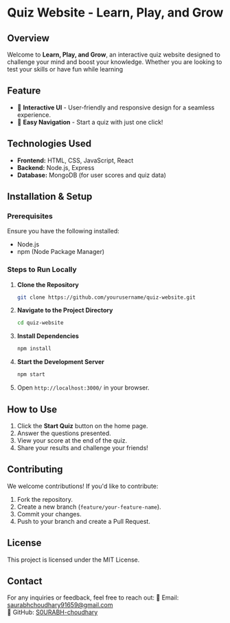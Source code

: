 # Quiz Website - Learn, Play, and Grow

## Overview

Welcome to **Learn, Play, and Grow**, an interactive quiz website designed to challenge your mind and boost your knowledge. Whether you are looking to test your skills or have fun while learning

## Feature

- 🎯 **Interactive UI** - User-friendly and responsive design for a seamless experience.
- 🚀 **Easy Navigation** - Start a quiz with just one click!

## Technologies Used

- **Frontend:** HTML, CSS, JavaScript, React
- **Backend:** Node.js, Express
- **Database:** MongoDB (for user scores and quiz data)

## Installation & Setup

### Prerequisites

Ensure you have the following installed:

- Node.js
- npm (Node Package Manager)

### Steps to Run Locally

1. **Clone the Repository**
   ```sh
   git clone https://github.com/yourusername/quiz-website.git
   ```
2. **Navigate to the Project Directory**
   ```sh
   cd quiz-website
   ```
3. **Install Dependencies**
   ```sh
   npm install
   ```
4. **Start the Development Server**
   ```sh
   npm start
   ```
5. Open `http://localhost:3000/` in your browser.

## How to Use

1. Click the **Start Quiz** button on the home page.
2. Answer the questions presented.
3. View your score at the end of the quiz.
4. Share your results and challenge your friends!

## Contributing

We welcome contributions! If you'd like to contribute:

1. Fork the repository.
2. Create a new branch (`feature/your-feature-name`).
3. Commit your changes.
4. Push to your branch and create a Pull Request.

## License

This project is licensed under the MIT License.

## Contact

For any inquiries or feedback, feel free to reach out: 📧 Email: [saurabhchoudhary91659@gmail.com](mailto\:saurabhchoudhary91659@gmail.com)\
🔗 GitHub: [S0URABH-choudhary](https://github.com/S0URABH-choudhary)

